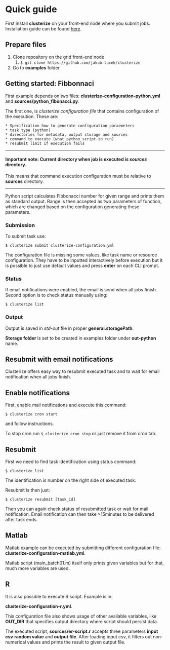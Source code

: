 # Quick guide

First install **clusterize** on your front-end node where you submit jobs. Installation
guide can be found [here](../README.md#installation).

## Prepare files

1. Clone repository on the grid front-end node
    1. ```$ git clone https://github.com/jakub-tucek/clusterize```
2. Go to **examples** folder

## Getting started: Fibbonnaci

First example depends on two files: **clusterize-configuration-python.yml**
and **sources/python_fibonacci.py**.

The first one, is *clusterize configuration file* that contains configuration of the execution.
These are:

    * Specification how to generate configuration paraemeters
    * task type (python)
    * directories for metadata, output storage and sources
    * command to execute (what python script to run)
    * resubmit limit if execution fails
    
--------
    
#### Important note: Current directory when job is executed is *sources* directory.

This means that command execution configuration must be relative to **sources** directory.

--------
   

Python script calculates Fibbonacci number for given range and prints them as standard
output. Range is then accepted as two parameters of function, which are changed
based on the configuration generating these parameters.

 
### Submission

To submit task use:

```
$ clusterize submit clusterize-configuration.yml
```

The configuration file is missing some values, like task name or resource configuration.
They have to be inputted interactively before execution but it is possible to just
use default values and press **enter** on each CLI prompt.

### Status

If email notifications were enabled, the email is send when all jobs finish.
Second option is to check status manually using:

```
$ clusterize list
```

### Output

Output is saved in *std-out* file in proper **general.storagePath**. 

**Storage folder** is set to be created in examples folder under **out-python** name.

## Resubmit with email notifications

Clusterize offers easy way to resubmit executed task and to wait for email notification
when all jobs finish.


## Enable notifications
First, enable mail notifications and execute this command:

```
$ clusterize cron start
```

and follow instructions.

To stop cron run ```$ clusterize cron stop``` or just remove it from cron tab.

## Resubmit

First we need to find task identification using status command:
```
$ clusterize list
```

The identification is number on the right side of executed task.

Resubmit is then just:
```
$ clusterize resubmit [task_id]
``` 

Then you can again check status of resubmitted task or wait for mail notification.
Email notification can then take >15minutes to be delivered after task ends.

## Matlab

Matlab example can be executed by submitting different configuration file:
**clusterize-configuration-matlab.yml**.

Matlab script (main_batch01.m) itself only prints given variables but for that, much more variables are used.

## R

It is also possible to execute R script. Example is in:

**clusterize-configuration-r.yml**.

This configuration file also shows usage of other available variables, like **OUT_DIR** that specifies output directory where
script should persist data.

The executed script, **sources/er-script.r** accepts three parameters **input csv** **random value** and **output file**.
After loading input csv, it filters out non-numerical values and prints the result to given output file.

